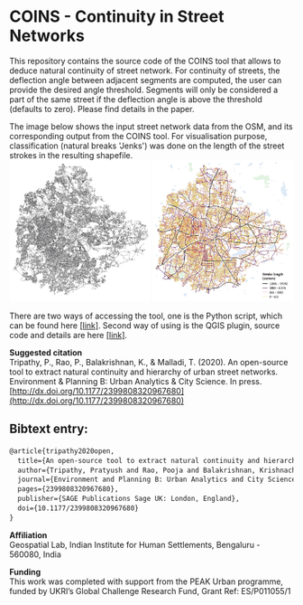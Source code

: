 # COINS - Continuity in Street Networks
This repository contains the source code of the COINS tool that allows to deduce natural continuity of street network. For continuity of streets, the deflection angle between adjacent segments are computed, the user can provide the desired angle threshold. Segments will only be considered a part of the same street if the deflection angle is above the threshold (defaults to zero). Please find details in the paper.<br/>

The image below shows the input street network data from the OSM, and its corresponding output from the COINS tool. For visualisation purpose, classification (natural breaks 'Jenks') was done on the length of the street strokes in the resulting shapefile.<br/>
<img src="Images/Input.png" height="250" width="250">
<img src="Images/Output.png" height="250" width="250">

There are two ways of accessing the tool, one is the Python script, which can be found here [[link]](/PythonTool). Second way of using is the QGIS plugin, source code and details are here [[link]](/QGISplugin).<br/>

**Suggested citation**<br/>
Tripathy, P., Rao, P., Balakrishnan, K., & Malladi, T. (2020). An open-source tool to extract natural continuity and hierarchy of urban street networks. Environment & Planning B: Urban Analytics & City Science. In press. [http://dx.doi.org/10.1177/2399808320967680](http://dx.doi.org/10.1177/2399808320967680)<br/>

## Bibtext entry:
```tex
@article{tripathy2020open,
  title={An open-source tool to extract natural continuity and hierarchy of urban street networks},
  author={Tripathy, Pratyush and Rao, Pooja and Balakrishnan, Krishnachandran and Malladi, Teja},
  journal={Environment and Planning B: Urban Analytics and City Science},
  pages={2399808320967680},
  publisher={SAGE Publications Sage UK: London, England},
  doi={10.1177/2399808320967680}
}
```

**Affiliation**<br/>
Geospatial Lab, Indian Institute for Human Settlements, Bengaluru - 560080, India<br/>

**Funding**<br/>
This work was completed with support from the PEAK Urban programme, funded by UKRI’s Global Challenge Research Fund, Grant Ref: ES/P011055/1
